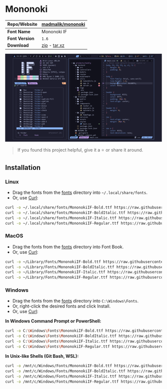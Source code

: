 <!-- SHORTCUT REFERENCE LINKS -->

[zip]: https://github.com/iconicFonts/if/releases/download/v1.1.0/Mononoki.zip
[tar]: https://github.com/iconicFonts/if/releases/download/v1.1.0/Mononoki.tar.gz
[url]: https://github.com/madmalik/mononoki

# Mononoki

| Repo/Website     | [madmalik/mononoki][url]   |
| :--------------- | :------------------------- |
| **Font Name**    | Mononoki IF                |
| **Font Version** | `1.6`                      |
| **Download**     | [zip][zip] - [tar.xz][tar] |

![Font preview](preview.png)

> If you found this project helpful, give it a :star: or share it around.

## Installation

### Linux

- Drag the fonts from the [fonts](fonts) directory into `~/.local/share/fonts`.
- Or, use [Curl](https://github.com/curl/curl):

```sh
curl -o ~/.local/share/fonts/MononokiIF-Bold.ttf https://raw.githubusercontent.com/iconicFonts/if/main/fonts/patched/Mononoki/fonts/MononokiIF-Bold.ttf
curl -o ~/.local/share/fonts/MononokiIF-BoldItalic.ttf https://raw.githubusercontent.com/iconicFonts/if/main/fonts/patched/Mononoki/fonts/MononokiIF-BoldItalic.ttf
curl -o ~/.local/share/fonts/MononokiIF-Italic.ttf https://raw.githubusercontent.com/iconicFonts/if/main/fonts/patched/Mononoki/fonts/MononokiIF-Italic.ttf
curl -o ~/.local/share/fonts/MononokiIF-Regular.ttf https://raw.githubusercontent.com/iconicFonts/if/main/fonts/patched/Mononoki/fonts/MononokiIF-Regular.ttf
```

### MacOS

- Drag the fonts from the [fonts](fonts) directory into Font Book.
- Or, use [Curl](https://github.com/curl/curl):

```sh
curl -o ~/Library/Fonts/MononokiIF-Bold.ttf https://raw.githubusercontent.com/iconicFonts/if/main/fonts/patched/Mononoki/fonts/MononokiIF-Bold.ttf
curl -o ~/Library/Fonts/MononokiIF-BoldItalic.ttf https://raw.githubusercontent.com/iconicFonts/if/main/fonts/patched/Mononoki/fonts/MononokiIF-BoldItalic.ttf
curl -o ~/Library/Fonts/MononokiIF-Italic.ttf https://raw.githubusercontent.com/iconicFonts/if/main/fonts/patched/Mononoki/fonts/MononokiIF-Italic.ttf
curl -o ~/Library/Fonts/MononokiIF-Regular.ttf https://raw.githubusercontent.com/iconicFonts/if/main/fonts/patched/Mononoki/fonts/MononokiIF-Regular.ttf
```

### Windows

- Drag the fonts from the [fonts](fonts) directory into `C:\Windows\Fonts`.
- Or, right-click the desired fonts and click Install.
- Or, use [Curl](https://github.com/curl/curl):

**In Windows Command Prompt or PowerShell:**

```sh
curl -o C:\Windows\Fonts\MononokiIF-Bold.ttf https://raw.githubusercontent.com/iconicFonts/if/main/fonts/patched/Mononoki/fonts/MononokiIF-Bold.ttf
curl -o C:\Windows\Fonts\MononokiIF-BoldItalic.ttf https://raw.githubusercontent.com/iconicFonts/if/main/fonts/patched/Mononoki/fonts/MononokiIF-BoldItalic.ttf
curl -o C:\Windows\Fonts\MononokiIF-Italic.ttf https://raw.githubusercontent.com/iconicFonts/if/main/fonts/patched/Mononoki/fonts/MononokiIF-Italic.ttf
curl -o C:\Windows\Fonts\MononokiIF-Regular.ttf https://raw.githubusercontent.com/iconicFonts/if/main/fonts/patched/Mononoki/fonts/MononokiIF-Regular.ttf
```

**In Unix-like Shells (Git Bash, WSL):**

```sh
curl -o /mnt/c/Windows/Fonts/MononokiIF-Bold.ttf https://raw.githubusercontent.com/iconicFonts/if/main/fonts/patched/Mononoki/fonts/MononokiIF-Bold.ttf
curl -o /mnt/c/Windows/Fonts/MononokiIF-BoldItalic.ttf https://raw.githubusercontent.com/iconicFonts/if/main/fonts/patched/Mononoki/fonts/MononokiIF-BoldItalic.ttf
curl -o /mnt/c/Windows/Fonts/MononokiIF-Italic.ttf https://raw.githubusercontent.com/iconicFonts/if/main/fonts/patched/Mononoki/fonts/MononokiIF-Italic.ttf
curl -o /mnt/c/Windows/Fonts/MononokiIF-Regular.ttf https://raw.githubusercontent.com/iconicFonts/if/main/fonts/patched/Mononoki/fonts/MononokiIF-Regular.ttf
```
